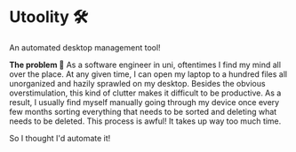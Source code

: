 # Utoolity 🛠️
An automated desktop management tool!

**The problem 🤕**
As a software engineer in uni, oftentimes I find my mind all over the place. At any given time, I can open my laptop to a hundred files all unorganized and hazily sprawled on my desktop. Besides the obvious overstimulation, this kind of clutter makes it difficult to be productive. As a result, I usually find myself manually going through my device once every few months sorting everything that needs to be sorted and deleting what needs to be deleted. This process is awful! It takes up way too much time.

So I thought I'd automate it!
